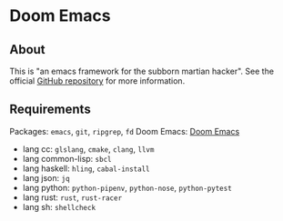 # Doom Emacs

## About

This is "an emacs framework for the subborn martian hacker". See the official
[GitHub repository](https://github.com/hlissner/doom-emacs) for more
information.

## Requirements

Packages: `emacs`, `git`, `ripgrep`, `fd`
Doom Emacs: [Doom Emacs](https://github.com/hlissner/doom-emacs)

- lang cc: `glslang`, `cmake`, `clang`, `llvm`
- lang common-lisp: `sbcl`
- lang haskell: `hling`, `cabal-install`
- lang json: `jq`
- lang python: `python-pipenv`, `python-nose`, `python-pytest`
- lang rust: `rust`, `rust-racer`
- lang sh: `shellcheck`
